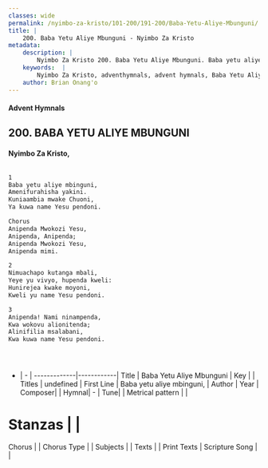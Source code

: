 ```yaml
---
classes: wide
permalink: /nyimbo-za-kristo/101-200/191-200/Baba-Yetu-Aliye-Mbunguni/
title: |
    200. Baba Yetu Aliye Mbunguni - Nyimbo Za Kristo
metadata:
    description: |
        Nyimbo Za Kristo 200. Baba Yetu Aliye Mbunguni. Baba yetu aliye mbinguni, Amenifurahisha yakini. Kuniaambia mwake Chuoni, Ya kuwa name Yesu pendoni.  Chorus Anipenda Mwokozi Yesu, Anipenda, Anipenda;  Anipenda Mwokozi Yesu, Anipenda mimi.  
    keywords:  |
        Nyimbo Za Kristo, adventhymnals, advent hymnals, Baba Yetu Aliye Mbunguni, Baba yetu aliye mbinguni,. 
    author: Brian Onang'o
---
```


#### Advent Hymnals
## 200. BABA YETU ALIYE MBUNGUNI
####  Nyimbo Za Kristo,

```txt

1
Baba yetu aliye mbinguni,
Amenifurahisha yakini.
Kuniaambia mwake Chuoni,
Ya kuwa name Yesu pendoni.

Chorus
Anipenda Mwokozi Yesu,
Anipenda, Anipenda; 
Anipenda Mwokozi Yesu,
Anipenda mimi.

2
Nimuachapo kutanga mbali,
Yeye yu vivyo, hupenda kweli:
Hunirejea kwake moyoni,
Kweli yu name Yesu pendoni.

3
Anipenda! Nami ninampenda,
Kwa wokovu alionitenda;
Alinifilia msalabani,
Kwa kuwa name Yesu pendoni.





```

- |   -  |
-------------|------------|
Title | Baba Yetu Aliye Mbunguni |
Key |  |
Titles | undefined |
First Line | Baba yetu aliye mbinguni, |
Author | 
Year | 
Composer| |
Hymnal|  - |
Tune|  |
Metrical pattern | |
# Stanzas |  |
Chorus |  |
Chorus Type |  |
Subjects | |
Texts |  |
Print Texts | 
Scripture Song |  |
    
